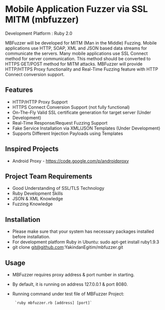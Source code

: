 Mobile Application Fuzzer via SSL MITM (mbfuzzer)
========

Development Platform : Ruby 2.0

MBFuzzer will be developed for MITM (Man in the Middle) Fuzzing. Mobile applications use HTTP, SOAP, XML and JSON based data streams for communicate the servers. Many mobile applications use SSL Connect method for server communication. This method should be converted to HTTPS GET/POST method for MITM attacks. MBFuzzer will provide HTTP/HTTPS Proxy functionality and Real-Time Fuzzing feature with HTTP Connect conversion support. 

## Features
* HTTP/HTTP Proxy Support
* HTTPS Connect Conversion Support (not fully functional)
* On-The-Fly Valid SSL certificate generation for target server (Under
* Development)
* Real-Time Response/Request Fuzzing Support
* Fake Service Installation via XML/JSON Templates (Under Development)
* Supports Different Injection Payloads using Templates

## Inspired Projects
* Android Proxy - https://code.google.com/p/androidproxy

## Project Team Requirements
* Good Understanding of SSL/TLS Technology
* Ruby Development Skills
* JSON & XML Knowledge 
* Fuzzing Knowledge 

## Installation
* Please make sure that your system has necessary packages installed before installation.
* For development platform Ruby in Ubuntu: sudo apt-get install ruby1.9.3
* git clone git@github.com:YakindanEgitim/mbfuzzer.git

## Usage
* MBFuzzer requires proxy address & port number in starting. 
* By default, it is running on address 127.0.0.1 & port 8080. 
* Running command under test file of MBFuzzer Project: 

       `ruby mbfuzzer.rb [address] [port]`
